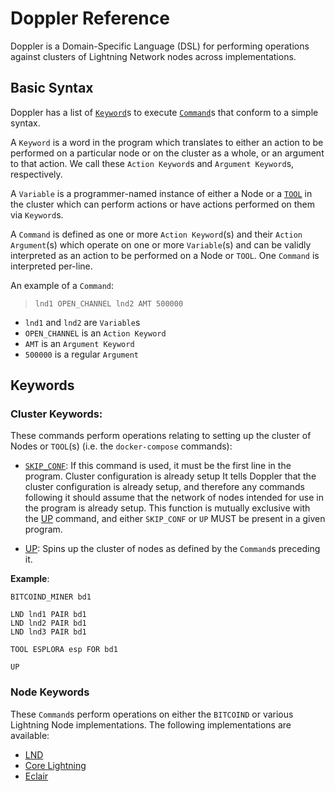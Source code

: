 # Doppler Reference

Doppler is a Domain-Specific Language (DSL) for performing operations against clusters of Lightning Network nodes across implementations.

## Basic Syntax

Doppler has a list of [`Keyword`]()s to execute [`Command`]()s that conform to a simple syntax.

A `Keyword` is a word in the program which translates to either an action to be performed on a particular node or on the cluster as a whole, or an argument to that action. We call these `Action Keyword`s and `Argument Keyword`s, respectively.

A `Variable` is a programmer-named instance of either a Node or a [`TOOL`]() in the cluster which can perform actions or have actions performed on them via `Keyword`s.

A `Command` is defined as one or more `Action Keyword`(s) and their `Action Argument`(s) which operate on one or more `Variable`(s) and can be validly interpreted as an action to be performed on a Node or `TOOL`. One `Command` is interpreted per-line.

An example of a `Command`:

> `lnd1 OPEN_CHANNEL lnd2 AMT 500000`

- `lnd1` and `lnd2` are `Variable`s
- `OPEN_CHANNEL` is an `Action Keyword`
- `AMT` is an `Argument Keyword`
- `500000` is a regular `Argument`

## Keywords 

### Cluster Keywords:

These commands perform operations relating to setting up the cluster of Nodes or `TOOL`(s) (i.e. the `docker-compose` commands):

- [`SKIP_CONF`](): If this command is used, it must be the first line in the program. Cluster configuration is already setup
It tells Doppler that the cluster configuration is already setup, and therefore any commands following it should assume that the network of nodes intended for use in the program is already setup. This function is mutually exclusive with the [UP]() command, and either `SKIP_CONF` or `UP` MUST be present in a given program. 

- [UP](): Spins up the cluster of nodes as defined by the `Command`s preceding it.

**Example**:
```doppler
BITCOIND_MINER bd1

LND lnd1 PAIR bd1
LND lnd2 PAIR bd1
LND lnd3 PAIR bd1

TOOL ESPLORA esp FOR bd1

UP
```


### Node Keywords

These `Command`s perform operations on either the `BITCOIND` or various Lightning Node implementations. The following implementations are available:

- [LND]()
- [Core Lightning]()
- [Eclair]()
